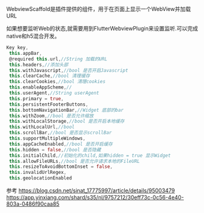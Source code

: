 WebviewScaffold是插件提供的组件，用于在页面上显示一个WebView并加载URL

如果想要监听Web的状态,就需要用到FlutterWebviewPlugin来设置监听.可以完成native和h5混合开发。

```dart
Key key,
 this.appBar,
 @required this.url,//String 加载的URL
 this.headers,//添加头部
 this.withJavascript,//bool 是否开启Javascript
 this.clearCache,//bool 清理缓存
 this.clearCookies,//bool 清理cookies
 this.enableAppScheme,//
 this.userAgent,//String userAgent
 this.primary = true,
 this.persistentFooterButtons,
 this.bottomNavigationBar,//Widget 底部的bar
 this.withZoom,//bool 是否允许缩放
 this.withLocalStorage,//bool 是否开启本地缓存
 this.withLocalUrl,//bool
 this.scrollBar,//bool 是否显示scrollBar
 this.supportMultipleWindows,
 this.appCacheEnabled,//bool 是否开启缓存
 this.hidden = false,//bool 是否隐藏
 this.initialChild,//初始化的child,如果hidden = true 显示Widget
 this.allowFileURLs,//bool 是否允许请求本地的FileURL
 this.resizeToAvoidBottomInset = false,
 this.invalidUrlRegex,
 this.geolocationEnabled
```

参考
https://blog.csdn.net/sinat_17775997/article/details/95003479  https://app.yinxiang.com/shard/s35/nl/9757212/30eff73c-0c56-4e40-803a-0486f90caa85